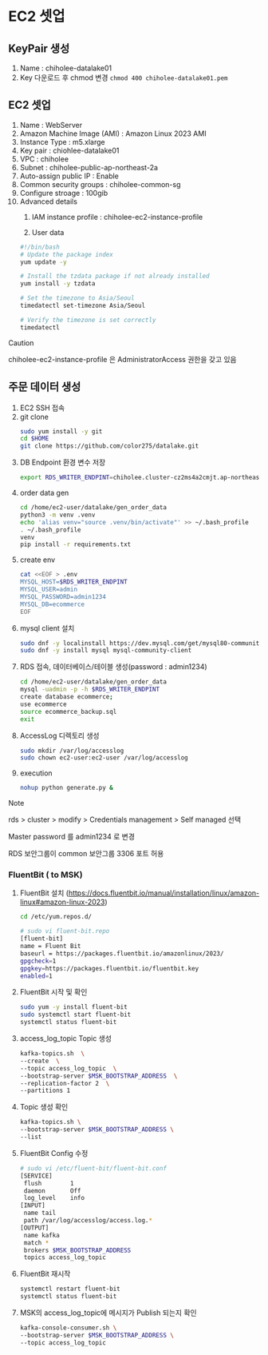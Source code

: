# EC2 셋업
## KeyPair 생성
1. Name : chiholee-datalake01
1. Key 다운로드 후 chmod 변경 `chmod 400 chiholee-datalake01.pem` 

## EC2 셋업
1. Name : WebServer
1. Amazon Machine Image (AMI) : Amazon Linux 2023 AMI
1. Instance Type : m5.xlarge
1. Key pair : chiohlee-datalake01
1. VPC : chiholee
1. Subnet : chiholee-public-ap-northeast-2a
1. Auto-assign public IP : Enable
1. Common security groups : chiholee-common-sg
1. Configure stroage : 100gib
1. Advanced details
   1. IAM instance profile : chiholee-ec2-instance-profile

   1. User data
    ```bash
    #!/bin/bash
    # Update the package index
    yum update -y

    # Install the tzdata package if not already installed
    yum install -y tzdata

    # Set the timezone to Asia/Seoul
    timedatectl set-timezone Asia/Seoul

    # Verify the timezone is set correctly
    timedatectl
    ```
> [!CAUTION]  
> chiholee-ec2-instance-profile 은 AdministratorAccess 권한을 갖고 있음

## 주문 데이터 생성
1. EC2 SSH 접속
1. git clone
   ```bash
   sudo yum install -y git
   cd $HOME
   git clone https://github.com/color275/datalake.git        
   ```
1. DB Endpoint 환경 변수 저장
   ```bash
   export RDS_WRITER_ENDPINT=chiholee.cluster-cz2ms4a2cmjt.ap-northeast-2.rds.amazonaws.com
   ```
1. order data gen
   ```bash
   cd /home/ec2-user/datalake/gen_order_data
   python3 -m venv .venv
   echo 'alias venv="source .venv/bin/activate"' >> ~/.bash_profile
   . ~/.bash_profile
   venv
   pip install -r requirements.txt
   ```
1. create env
   ```bash
   cat <<EOF > .env
   MYSQL_HOST=$RDS_WRITER_ENDPINT
   MYSQL_USER=admin
   MYSQL_PASSWORD=admin1234
   MYSQL_DB=ecommerce
   EOF
   ```
1. mysql client 설치
   ```bash
   sudo dnf -y localinstall https://dev.mysql.com/get/mysql80-community-release-el9-4.noarch.rpm
   sudo dnf -y install mysql mysql-community-client
   ```
1. RDS 접속, 데이터베이스/테이블 생성(password : admin1234)
    ```bash
    cd /home/ec2-user/datalake/gen_order_data
    mysql -uadmin -p -h $RDS_WRITER_ENDPINT
    create database ecommerce;
    use ecommerce
    source ecommerce_backup.sql
    exit
    ```
1. AccessLog 디렉토리 생성
   ```bash
   sudo mkdir /var/log/accesslog
   sudo chown ec2-user:ec2-user /var/log/accesslog
   ```
1. execution
   ```bash
   nohup python generate.py &
   ```
> [!Note]  
> rds > cluster > modify > Credentials management > Self managed 선택
> 
> Master password 를 admin1234 로 변경
> 
> RDS 보안그룹이 common 보안그룹 3306 포트 허용

### FluentBit ( to MSK)
1. FluentBit 설치 (https://docs.fluentbit.io/manual/installation/linux/amazon-linux#amazon-linux-2023)
   ```bash
   cd /etc/yum.repos.d/
   ```
   ```bash
   # sudo vi fluent-bit.repo
   [fluent-bit]
   name = Fluent Bit
   baseurl = https://packages.fluentbit.io/amazonlinux/2023/
   gpgcheck=1
   gpgkey=https://packages.fluentbit.io/fluentbit.key
   enabled=1  
   ```
2. FluentBit 시작 및 확인
   ```bash
   sudo yum -y install fluent-bit
   sudo systemctl start fluent-bit
   systemctl status fluent-bit
   ```

3. access_log_topic Topic 생성
   ```bash
   kafka-topics.sh  \
   --create  \
   --topic access_log_topic  \
   --bootstrap-server $MSK_BOOTSTRAP_ADDRESS  \
   --replication-factor 2  \
   --partitions 1
   ```
4. Topic 생성 확인
   ```bash
   kafka-topics.sh \
   --bootstrap-server $MSK_BOOTSTRAP_ADDRESS \
   --list
   ```

5. FluentBit Config 수정
   ```bash
   # sudo vi /etc/fluent-bit/fluent-bit.conf
   [SERVICE]
    flush        1
    daemon       Off
    log_level    info
   [INPUT]
    name tail
    path /var/log/accesslog/access.log.*
   [OUTPUT]
    name kafka
    match *
    brokers $MSK_BOOTSTRAP_ADDRESS
    topics access_log_topic
   ```
6. FluentBit 재시작
   ```bash
   systemctl restart fluent-bit
   systemctl status fluent-bit
   ```

7. MSK의 access_log_topic에 메시지가 Publish 되는지 확인
   ```bash
   kafka-console-consumer.sh \
   --bootstrap-server $MSK_BOOTSTRAP_ADDRESS \
   --topic access_log_topic
   ```